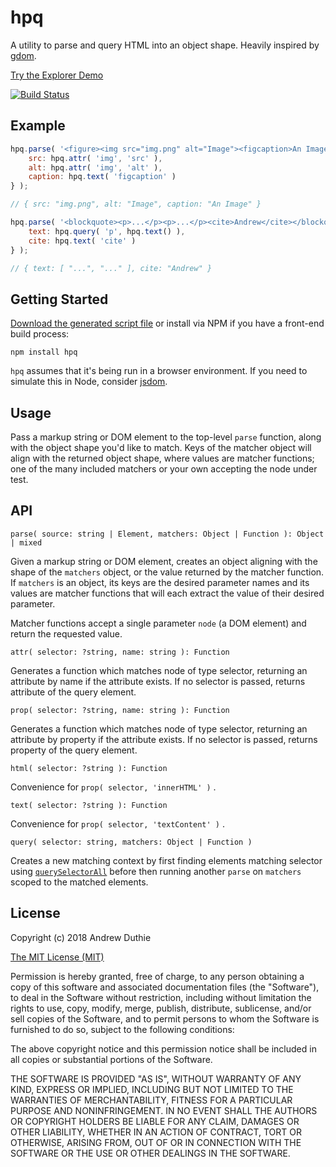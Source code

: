 # hpq

A utility to parse and query HTML into an object shape. Heavily inspired by [gdom](https://github.com/syrusakbary/gdom).

[Try the Explorer Demo](https://aduth.github.io/hpq/)

[![Build Status](https://travis-ci.org/aduth/hpq.svg?branch=master)](https://travis-ci.org/aduth/hpq)

## Example

```js
hpq.parse( '<figure><img src="img.png" alt="Image"><figcaption>An Image</figcaption></figure>', {
	src: hpq.attr( 'img', 'src' ),
	alt: hpq.attr( 'img', 'alt' ),
	caption: hpq.text( 'figcaption' )
} );

// { src: "img.png", alt: "Image", caption: "An Image" }

hpq.parse( '<blockquote><p>...</p><p>...</p><cite>Andrew</cite></blockquote>', {
	text: hpq.query( 'p', hpq.text() ),
	cite: hpq.text( 'cite' )
} );

// { text: [ "...", "..." ], cite: "Andrew" }
```

## Getting Started

[Download the generated script file](https://unpkg.com/hpq/dist/hpq.min.js) or install via NPM if you have a front-end build process:

```
npm install hpq
```

`hpq` assumes that it's being run in a browser environment. If you need to simulate this in Node, consider [jsdom](https://www.npmjs.com/package/jsdom).

## Usage

Pass a markup string or DOM element to the top-level `parse` function, along with the object shape you'd like to match. Keys of the matcher object will align with the returned object shape, where values are matcher functions; one of the many included matchers or your own accepting the node under test.

## API

`parse( source: string | Element, matchers: Object | Function ): Object | mixed`

Given a markup string or DOM element, creates an object aligning with the shape of the `matchers` object, or the value returned by the matcher function.  If `matchers` is an object, its keys are the desired parameter names and its values are matcher functions that will each extract the value of their desired parameter.

Matcher functions accept a single parameter `node` (a DOM element) and return the requested value.

`attr( selector: ?string, name: string ): Function`

Generates a function which matches node of type selector, returning an attribute by name if the attribute exists. If no selector is passed, returns attribute of the query element.

`prop( selector: ?string, name: string ): Function`

Generates a function which matches node of type selector, returning an attribute by property if the attribute exists. If no selector is passed, returns property of the query element.

`html( selector: ?string ): Function`

Convenience for `prop( selector, 'innerHTML' )` .

`text( selector: ?string ): Function`

Convenience for `prop( selector, 'textContent' )` .

`query( selector: string, matchers: Object | Function )`

Creates a new matching context by first finding elements matching selector using [`querySelectorAll`](https://developer.mozilla.org/en-US/docs/Web/API/Document/querySelectorAll) before then running another `parse` on `matchers` scoped to the matched elements.

## License

Copyright (c) 2018 Andrew Duthie

[The MIT License (MIT)](https://opensource.org/licenses/MIT)

Permission is hereby granted, free of charge, to any person obtaining a copy of this software and associated documentation files (the "Software"), to deal in the Software without restriction, including without limitation the rights to use, copy, modify, merge, publish, distribute, sublicense, and/or sell copies of the Software, and to permit persons to whom the Software is furnished to do so, subject to the following conditions:

The above copyright notice and this permission notice shall be included in all copies or substantial portions of the Software.

THE SOFTWARE IS PROVIDED "AS IS", WITHOUT WARRANTY OF ANY KIND, EXPRESS OR IMPLIED, INCLUDING BUT NOT LIMITED TO THE WARRANTIES OF MERCHANTABILITY, FITNESS FOR A PARTICULAR PURPOSE AND NONINFRINGEMENT. IN NO EVENT SHALL THE AUTHORS OR COPYRIGHT HOLDERS BE LIABLE FOR ANY CLAIM, DAMAGES OR OTHER LIABILITY, WHETHER IN AN ACTION OF CONTRACT, TORT OR OTHERWISE, ARISING FROM, OUT OF OR IN CONNECTION WITH THE SOFTWARE OR THE USE OR OTHER DEALINGS IN THE SOFTWARE.
